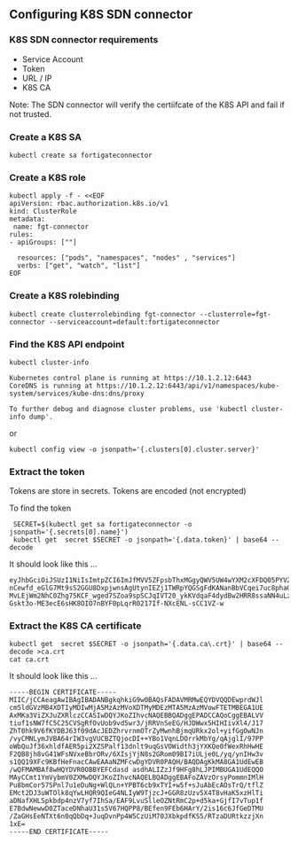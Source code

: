 ## Configuring K8S SDN connector

### K8S SDN connector requirements
- Service Account 
- Token
- URL / IP
- K8S CA 

Note: The SDN connector will verify the certiifcate of the K8S API and fail if not trusted.



### Create a K8S SA
```
kubectl create sa fortigateconnector
```

### Create a K8S role
```
kubectl apply -f - <<EOF
apiVersion: rbac.authorization.k8s.io/v1
kind: ClusterRole
metadata:
 name: fgt-connector
rules:
- apiGroups: [""]

  resources: ["pods", "namespaces", "nodes" , "services"]
  verbs: ["get", "watch", "list"]
EOF
```

### Create a K8S rolebinding
```
kubectl create clusterrolebinding fgt-connector --clusterrole=fgt-connector --serviceaccount=default:fortigateconnector
```

### Find the K8S API endpoint
```
kubectl cluster-info
```
```
Kubernetes control plane is running at https://10.1.2.12:6443
CoreDNS is running at https://10.1.2.12:6443/api/v1/namespaces/kube-system/services/kube-dns:dns/proxy

To further debug and diagnose cluster problems, use 'kubectl cluster-info dump'.
```
or
```
kubectl config view -o jsonpath='{.clusters[0].cluster.server}'
```
### Extract the token
Tokens are store in secrets. Tokens are encoded (not encrypted)

To find the token 
```
 SECRET=$(kubectl get sa fortigateconnector -o jsonpath='{.secrets[0].name}')
 kubectl get  secret $SECRET -o jsonpath='{.data.token}' | base64 --decode
```
It should look like this ...
```
eyJhbGciOiJSUzI1NiIsImtpZCI6ImJfMVV5ZFpsbThxMGgyQWV5UW4wYXM2cXFDQ05PYVZsSDA4YU1EOWVMMEUifQ.eyJpc3MiOiJrdWJlcm5ldGVzL3NlcnZpY2VhY2NvdW50Iiwia3ViZXJuZXRlcy5pby9zZXJ2aWNlYWNjb3VudC9uYW1lc3BhY2UiOiJkZWZhdWx0Iiwia3ViZXJuZXRlcy5pby9zZXJ2aWNlYWNjb3VudC9zZWNyZXQubmFtZSI6ImZvcnRpZ2F0ZWNvbm5lY3Rvci10b2tlbi1mcm1yayIsImt1YmVybmV0ZXMuaW8vc2VydmljZWFjY291bnQvc2VydmljZS1hY2NvdW50Lm5hbWUiOiJmb3J0aWdhdGVjb25uZWN0b3IiLCJrdWJlcm5ldGVhY2NvdW50L3NlcnZpY2UtYWNjb3VudC51aWQiOiIxNjg3YjUxMC0yZDk5LTQ4NzEtYWRhMS0xMzA5NTE0OTQwZjQiLCJzdWIiOiJzeXN0ZW06c2VydmljZWFjY291bnQ6ZGVmYXVsdDpmb3J0aWdhdGVjb25uZWN0b3IifQ.hyWHnEQ3Mewb_zkCRJBkOVwf1bVO4oHQanqIXXZU38bNsi5j4p3SKzQFpzA4bywGKFYiRZ1TS9f1twTIVZJpOErQedr4m6tPfTMO8Md8r6d-nCewfd_eGlG7Mt9sS2GGU8DxpjwnsAgUtynIEZj1TWRpYQGSgFdKANanBbVCqei7uc8phaGyi82DqBsEZr1HjhlyXTPEh-MvLEjWm2NhC0Zhg75KCF_wged7SZoa9spSCJqIVT20_ykKVdqaF4dydBw2HRR8ssaNN4uLz4eB-Gskt3o-ME3ecE6sHK8OIO7nBYF0pLqrR0217If-NXcENL-sCC1VZ-w
```

### Extract the K8S CA certificate
```
kubectl get  secret $SECRET -o jsonpath='{.data.ca\.crt}' | base64 --decode >ca.crt
cat ca.crt
```
It should look like this ...
```
-----BEGIN CERTIFICATE-----
MIIC/jCCAeagAwIBAgIBADANBgkqhkiG9w0BAQsFADAVMRMwEQYDVQQDEwprdWJl
cm5ldGVzMB4XDTIyMDIwMjA5MzAzMVoXDTMyMDEzMTA5MzAzMVowFTETMBEGA1UE
AxMKa3ViZXJuZXRlczCCASIwDQYJKoZIhvcNAQEBBQADggEPADCCAQoCggEBALVV
tiuf1sNW7fC5C25CVSgRfOvUob9vd5wr3/jRRVnSeEG/HJDWwx5HIHIivXl4/J17
ZhT0hk9V6fKYDBJ63f09dAcJEDZhrvrnmOTrZyMwnhBjmqURkx2ol+yifGgOwNJn
/vyCMNLymJVBA64rIW3vgVUCBZTQjocDI++YBo1VqnLDOrrkMbYg/qAjglI/97PP
oWbQuJf36xhldfAER5pi2XZSPalf13dnlt9uqGsVOWidth3jYXKQe0fWexRhHwHE
F2QB8jh8vG41WFsNVxeBbrORv/6XIsjYjN8s2GRom09BI7iULje0L/yq/ynIHw3v
s1QQ19XFc9KBfHeFnacCAwEAAaNZMFcwDgYDVR0PAQH/BAQDAgKkMA8GA1UdEwEB
/wQFMAMBAf8wHQYDVR0OBBYEFCdasd asdhALIZzJf9HFg8hLJPIMBUGA1UdEQQO
MAyCCmt1YmVybmV0ZXMwDQYJKoZIhvcNAQELBQADggEBAFoZAVzOrsyPommnIMlH
Pu8bmCor57SPnl7u1eDuNg+WlQLn+YPBT6cb9xTYI+w5f+sJuAbEcAOsTrQ/tflZ
EMct2DJ3uWTOlk8qYwLHQR9QIeG4NLIyW9TjzcJ+GGR8zUzv5X4T8vHaK5xzHlTi
aDNafXHLSpkbdp4nzV7yf7IhSa/EAF9LvuSlleOZNtRmC2p+d5ka+GjfI7vTup1f
E7BdwNewwD0ZTaceDNhaU31s5V67HQPP8/BEfen9FEb6HArY/2is16c6JfGeDTMU
/ZaGHsEeNTXt6n0qQbDq+JuqDvnPp4W5CzUiM70JXbkpdfKS5/RTzaDURtkzzjXn
1xE=
-----END CERTIFICATE-----
```


